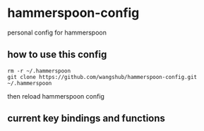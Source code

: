 # hammerspoon-config
personal config for hammerspoon


## how to use this config

```
rm -r ~/.hammerspoon
git clone https://github.com/wangshub/hammerspoon-config.git ~/.hammerspoon
```

then reload hammerspoon config

## current key bindings and functions

